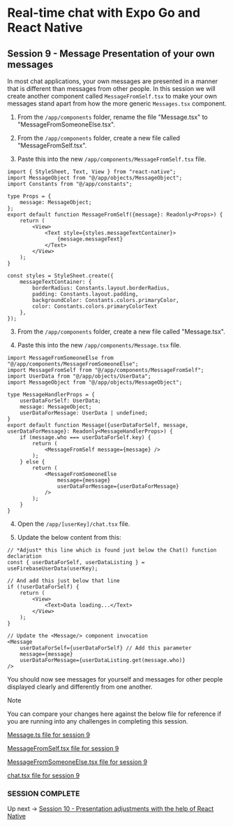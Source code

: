 # Real-time chat with Expo Go and React Native
## Session 9 - Message Presentation of your own messages

In most chat applications, your own messages are presented in a manner that is different than messages from other people.  In this session we will create another component called `MessageFromSelf.tsx` to make your own messages stand apart from how the more generic `Messages.tsx` component.

1. From the `/app/components` folder, rename the file "Message.tsx" to "MessageFromSomeoneElse.tsx".

2. From the `/app/components` folder, create a new file called "MessageFromSelf.tsx".

3. Paste this into the new `/app/components/MessageFromSelf.tsx` file.
```tsx
import { StyleSheet, Text, View } from "react-native";
import MessageObject from "@/app/objects/MessageObject";
import Constants from "@/app/constants";

type Props = {
    message: MessageObject;
};
export default function MessageFromSelf({message}: Readonly<Props>) {
    return (
        <View>
            <Text style={styles.messageTextContainer}>
                {message.messageText}
            </Text>
        </View>
    );
}

const styles = StyleSheet.create({
    messageTextContainer: {
        borderRadius: Constants.layout.borderRadius,
        padding: Constants.layout.padding,
        backgroundColor: Constants.colors.primaryColor,
        color: Constants.colors.primaryColorText
    },
});
```

3. From the `/app/components` folder, create a new file called "Message.tsx".

4. Paste this into the new `/app/components/Message.tsx` file.
```tsx
import MessageFromSomeoneElse from "@/app/components/MessageFromSomeoneElse";
import MessageFromSelf from "@/app/components/MessageFromSelf";
import UserData from "@/app/objects/UserData";
import MessageObject from "@/app/objects/MessageObject";

type MessageHandlerProps = {
    userDataForSelf: UserData;
    message: MessageObject;
    userDataForMessage: UserData | undefined;
}
export default function Message({userDataForSelf, message, userDataForMessage}: Readonly<MessageHandlerProps>) {
    if (message.who === userDataForSelf.key) {
        return (
            <MessageFromSelf message={message} />
        );
    } else {
        return (
            <MessageFromSomeoneElse
                message={message}
                userDataForMessage={userDataForMessage}
            />
        );
    }
}
```

4. Open the `/app/[userKey]/chat.tsx` file.

5. Update the below content from this:
```tsx
// *Adjust* this line which is found just below the Chat() function declaration
const { userDataForSelf, userDataListing } = useFirebaseUserData(userKey);

// And add this just below that line
if (!userDataForSelf) {
    return (
        <View>
            <Text>Data loading...</Text>
        </View>
    );
}

// Update the <Message/> component invocation
<Message 
    userDataForSelf={userDataForSelf} // Add this parameter
    message={message}
    userDataForMessage={userDataListing.get(message.who)}
/>
```

You should now see messages for yourself and messages for other people displayed clearly and differently from one another.

> [!NOTE] 
> You can compare your changes here against the below file for reference if you are running into any challenges in completing this session.
>
> [Message.ts file for session 9](https://github.com/cah-john-ryan/expo-go-real-time-chat/blob/session-9-message-presentation-of-yourself/expo-go-real-time-chat/app/components/Message.tsx)
>
> [MessageFromSelf.tsx file for session 9](https://github.com/cah-john-ryan/expo-go-real-time-chat/blob/session-9-message-presentation-of-yourself/expo-go-real-time-chat/app/components/MessageFromSelf.tsx)
>
> [MessageFromSomeoneElse.tsx file for session 9](https://github.com/cah-john-ryan/expo-go-real-time-chat/blob/session-9-message-presentation-of-yourself/expo-go-real-time-chat/app/components/MessageFromSomeoneElse.tsx)
>
> [chat.tsx file for session 9](https://github.com/cah-john-ryan/expo-go-real-time-chat/blob/session-9-message-presentation-of-yourself/expo-go-real-time-chat/app/%5BuserKey%5D/chat.tsx)

### SESSION COMPLETE

Up next -> [Session 10 - Presentation adjustments with the help of React Native](session-10-presentation-adjustments.md)